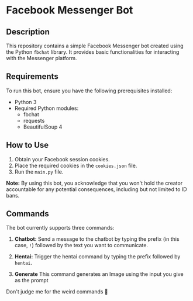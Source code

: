 # Facebook Messenger Bot

## Description
This repository contains a simple Facebook Messenger bot created using the Python `fbchat` library. It provides basic functionalities for interacting with the Messenger platform.

## Requirements
To run this bot, ensure you have the following prerequisites installed:
- Python 3
- Required Python modules:
  - fbchat
  - requests
  - BeautifulSoup 4

## How to Use
1. Obtain your Facebook session cookies.
2. Place the required cookies in the `cookies.json` file.
3. Run the `main.py` file.

**Note:** By using this bot, you acknowledge that you won't hold the creator accountable for any potential consequences, including but not limited to ID bans.

## Commands
The bot currently supports three commands:
1. **Chatbot:** Send a message to the chatbot by typing the prefix (in this case, `!`) followed by the text you want to communicate.

2. **Hentai:** Trigger the hentai command by typing the prefix followed by `hentai`.

3. **Generate** This command generates an Image using the input you give as the prompt

Don't judge me for the weird commands 🙂

